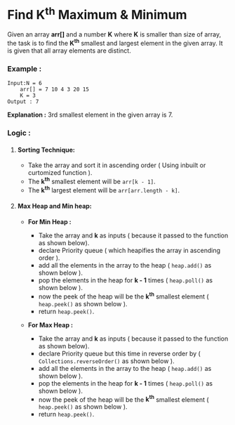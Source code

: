 # Find K<sup>th</sup> Maximum & Minimum

Given an array **arr[]** and a number **K** where **K** is smaller than size of array, the task is to find the **K<sup>th</sup>** smallest and largest element in the given array. It is given that all array elements are distinct.

### Example :

```
Input:N = 6
	arr[] = 7 10 4 3 20 15
	K = 3
Output : 7
```
**Explanation :** 3rd smallest element in the given array is 7.

### Logic :

1. #### Sorting Technique:

    - Take the array and sort it in ascending order ( Using inbuilt or curtomized function ).
    - The **k<sup>th</sup>** smallest element will be `arr[k - 1]`.
    - The **k<sup>th</sup>** largest element will be `arr[arr.length - k]`.

2. #### Max Heap and Min heap:

    - **For Min Heap :**
        - Take the array and **k** as inputs ( because it passed to the function as shown below).
        - declare Priority queue ( which heapifies the array in ascending order ).
        - add all the elements in the array to the heap ( `heap.add()` as shown below ).
        - pop the elements in the heap for **k - 1** times ( `heap.poll()` as shown below ).
        - now the peek of the heap will be the **k<sup>th</sup>** smallest element ( `heap.peek()` as shown below ).
        - return `heap.peek()`.

    - **For Max Heap :**
        - Take the array and **k** as inputs ( because it passed to the function as shown below).
        - declare Priority queue but this time in reverse order by ( `Collections.reverseOrder()`  as shown below ).
        - add all the elements in the array to the heap ( `heap.add()` as shown below ).
        - pop the elements in the heap for **k - 1** times ( `heap.poll()` as shown below ).
        - now the peek of the heap will be the **k<sup>th</sup>** smallest element ( `heap.peek()` as shown below ).
        - return `heap.peek()`.

